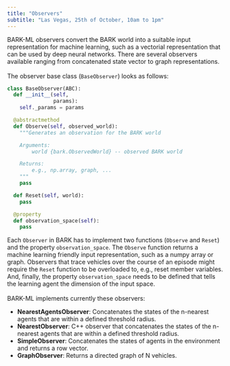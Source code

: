 ```yaml
---
title: "Observers"
subtitle: "Las Vegas, 25th of October, 10am to 1pm"
---
```


BARK-ML observers convert the BARK world into a suitable input representation for machine learning, such as a vectorial representation that can be used by deep neural networks.
There are several observers available ranging from concatenated state vector to graph representations.
<br />
<br />
The observer base class (`BaseObserver`) looks as follows:

```python
class BaseObserver(ABC):
  def __init__(self,
               params):
    self._params = params

  @abstractmethod
  def Observe(self, observed_world):
    """Generates an observation for the BARK world

    Arguments:
        world {bark.ObservedWorld} -- observed BARK world

    Returns:
        e.g., np.array, graph, ...
    """
    pass

  def Reset(self, world):
    pass

  @property
  def observation_space(self):
    pass
```

Each `Observer` in BARK has to implement two functions (`Observe` and `Reset`) and the property `observation_space`.
The `Observe` function returns a machine learning friendly input representation, such as a numpy array or graph.
Observers that trace vehicles over the course of an episode might require the `Reset` function to be overloaded to, e.g., reset member variables.
And, finally, the property `observation_space` needs to be defined that tells the learning agent the dimension of the input space.
<br />
<br />
BARK-ML implements currently these observers:
* <b>NearestAgentsObserver</b>: Concatenates the states of the n-nearest agents that are within a defined threshold radius.
* <b>NearestObserver</b>: C++ observer that concatenates the states of the n-nearest agents that are within a defined threshold radius.
* <b>SimpleObserver</b>: Concatenates the states of agents in the environment and returns a row vector.
* <b>GraphObserver</b>: Returns a directed graph of N vehicles.